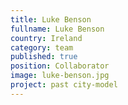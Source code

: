 ```yaml
---
title: Luke Benson
fullname: Luke Benson
country: Ireland
category: team
published: true
position: Collaborator
image: luke-benson.jpg
project: past city-model
---
```

